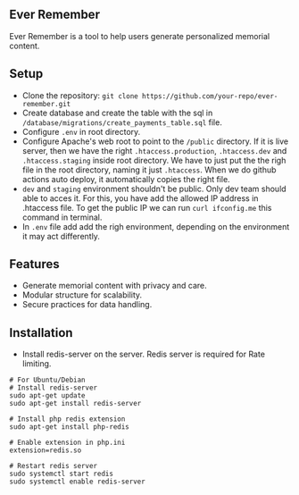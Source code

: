 ## Ever Remember
Ever Remember is a tool to help users generate personalized memorial content.

## Setup
- Clone the repository: `git clone https://github.com/your-repo/ever-remember.git`
- Create database and create the table with the sql in `/database/migrations/create_payments_table.sql` file.
- Configure `.env` in root directory.
- Configure Apache's web root to point to the `/public` directory. If it is live server, then we have the right `.htaccess.production`, `.htaccess.dev` and `.htaccess.staging` inside root directory. We have to just put the the righ file in the root directory, naming it just `.htaccess`. When we do github actions auto deploy, it automatically copies the right file.
- `dev` and `staging` environment shouldn't be public. Only dev team should able to acces it. For this, you have add the allowed IP address in .htaccess file. To get the public IP we can run `curl ifconfig.me` this command in terminal.
- In `.env` file add add the righ environment, depending on the environment it may act differently.

## Features
- Generate memorial content with privacy and care.
- Modular structure for scalability.
- Secure practices for data handling.

## Installation
- Install redis-server on the server. Redis server is required for Rate limiting.

```
# For Ubuntu/Debian
# Install redis-server
sudo apt-get update
sudo apt-get install redis-server

# Install php redis extension
sudo apt-get install php-redis

# Enable extension in php.ini
extension=redis.so

# Restart redis server
sudo systemctl start redis
sudo systemctl enable redis-server
```


